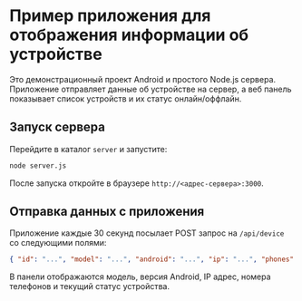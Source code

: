 # Пример приложения для отображения информации об устройстве

Это демонстрационный проект Android и простого Node.js сервера. Приложение отправляет данные об устройстве на сервер, а веб панель показывает список устройств и их статус онлайн/оффлайн.

## Запуск сервера

Перейдите в каталог `server` и запустите:

```bash
node server.js
```

После запуска откройте в браузере `http://<адрес-сервера>:3000`.

## Отправка данных с приложения

Приложение каждые 30 секунд посылает POST запрос на `/api/device` со следующими полями:

```json
{ "id": "...", "model": "...", "android": "...", "ip": "...", "phones": ["..."] }
```

В панели отображаются модель, версия Android, IP адрес, номера телефонов и текущий статус устройства.

